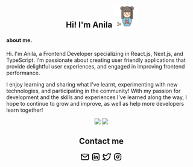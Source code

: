 
<h2 align="center">Hi!  I'm Anila
<img width="60" src="./img/favicon.png" />
</h2>

#### about me.
Hi. I'm Anila, a Frontend Developer specializing in React.js, Next.js, and TypeScript.
I'm passionate about creating user friendly applications that provide delightful user experiences, and engaged in improving frontend performance.

I enjoy learning and sharing what I've learnt, experimenting with new technologies, and participating in the community! With my passion for development and the skills and experiences I've learned along the way, I hope to continue to grow and improve, as well as help more developers learn together!

<div align="center">
    <picture>
        <source media="(prefers-color-scheme: dark)" srcset="https://github-readme-stats-git-masterrstaa-rickstaa.vercel.app/api?username=anilahsu&count_private=true&show_icons=true&theme=graywhite&border_radius=20" />
        <img src="https://github-readme-stats-git-masterrstaa-rickstaa.vercel.app/api?username=anilahsu&count_private=true&show_icons=true&theme=graywhite&border_radius=20" />
    </picture>
    <picture>
        <source media="(prefers-color-scheme: dark)" srcset="https://github-readme-streak-stats.herokuapp.com?user=anilahsu&theme=icegray&border_radius=20&border=dcdcdc" />
        <img src="https://github-readme-streak-stats.herokuapp.com?user=anilahsu&theme=icegray&border_radius=20&border=dcdcdc" />
    </picture>
</div>

<h2 align="center">Contact me</h2>
<p align="center">
<a href="mailto:yashuhsu.anila@gmail.com" ><img width="25" src="./img/mail.svg" /></a>
<a href="https://www.linkedin.com/in/anilahsu" ><img width="25" src="./img/linkedin.svg" /></a>
<a href="https://twitter.com/anila_yashu" ><img width="25" src="./img/twitter.svg" /></a>
<a href="https://www.instagram.com/anila.yashu/" ><img width="25" src="./img/instagram.svg" /></a>
</p>
